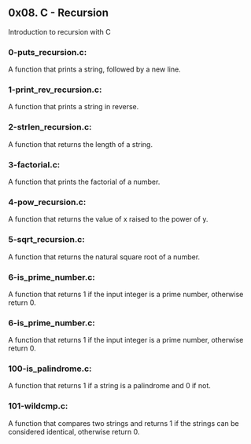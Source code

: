 ## 0x08. C - Recursion
Introduction to recursion with C

### 0-puts\_recursion.c:
A function that prints a string, followed by a new line.

### 1-print\_rev\_recursion.c:
A function that prints a string in reverse.

### 2-strlen\_recursion.c:
A function that returns the length of a string.

### 3-factorial.c:
A function that prints the factorial of a number.

### 4-pow\_recursion.c:
A function that returns the value of x raised to the power of y.

### 5-sqrt\_recursion.c:
A function that returns the natural square root of a number.

### 6-is\_prime\_number.c:
A function that returns 1 if the input integer is a prime number, otherwise return 0.

### 6-is\_prime\_number.c:
A function that returns 1 if the input integer is a prime number, otherwise return 0.

### 100-is\_palindrome.c:
A function that returns 1 if a string is a palindrome and 0 if not.

### 101-wildcmp.c:
A function that compares two strings and returns 1 if the strings can be considered identical, otherwise return 0.

